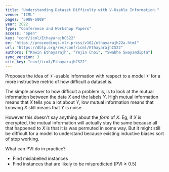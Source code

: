 ```yaml
---
title: "Understanding Dataset Difficulty with V-Usable Information."
venue: "ICML"
pages: "5988-6008"
year: 2022
type: "Conference and Workshop Papers"
access: "open"
key: "conf/icml/EthayarajhCS22"
ee: "https://proceedings.mlr.press/v162/ethayarajh22a.html"
url: "https://dblp.org/rec/conf/icml/EthayarajhCS22"
authors: ["Kawin Ethayarajh", "Yejin Choi", "Swabha Swayamdipta"]
sync_version: 3
cite_key: "conf/icml/EthayarajhCS22"
---
```


Proposes the idea of $\mathcal{V}$-usable information with respect to a model $\mathcal{V}$ for a more instructive metric of how difficult a dataset is.

The simple answer to how difficult a problem is, is to look at the mutual information between the data $X$ and the labels $Y$. High mutual information means that $X$ tells you a lot about $Y$, low mutual information means that knowing $X$ still means that $Y$ is noise.

However this doesn't say anything about the *form* of $X$. Eg, if $X$ is encrypted, the mutual information will actually stay the same because all that happened to $X$ is that it is was permuted in some way. But it might still be difficult for a model to understand because existing inductive biases sort of stop working.

What can PVI do in practice?
 - Find mislabelled instances
 - Find instances that are likely to be mispredicted ($\text{PVI} \ge 0.5$)